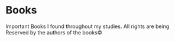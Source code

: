 # Books
Important Books I found throughout my studies.
All rights are being Reserved by the authors of the books©

